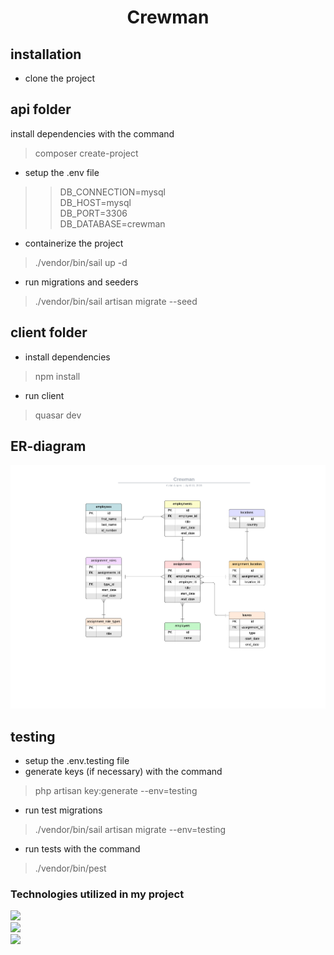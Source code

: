 <h1 align="center">Crewman</h1>


## installation

- clone the project

## api folder
install dependencies with the command
> composer create-project
- setup the .env file
>>DB_CONNECTION=mysql<br>
>>DB_HOST=mysql<br>
>>DB_PORT=3306<br>
>>DB_DATABASE=crewman<br>

- containerize the project
>./vendor/bin/sail up -d
- run migrations and seeders
>./vendor/bin/sail artisan migrate --seed 


## client folder
- install dependencies
> npm install
- run client
> quasar dev

## ER-diagram
<p align="center"><img src="client/public/images/Crewman_Diagram.png" ></p>

## testing
- setup the .env.testing file
- generate keys (if necessary) with the command 
> php artisan key:generate --env=testing
- run test migrations 
> ./vendor/bin/sail artisan migrate --env=testing
- run tests with the command 
> ./vendor/bin/pest

### Technologies utilized in my project<br>
<img src="https://img.shields.io/badge/Laravel-FF2D20?style=for-the-badge&logo=laravel&logoColor=white"/><br>
<img src="https://img.shields.io/badge/Vue%20js-35495E?style=for-the-badge&logo=vuedotjs&logoColor=4FC08D"/><br>
<img src="https://img.shields.io/badge/Quasar-1976D2?style=for-the-badge&logo=quasar&logoColor=white"/><br>